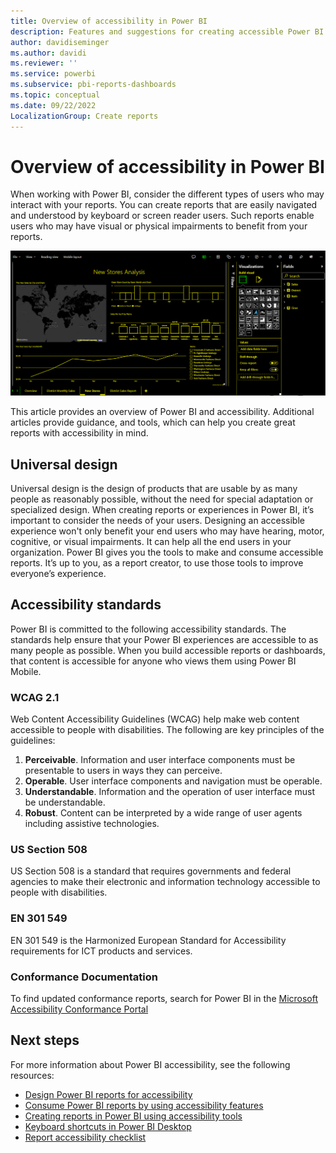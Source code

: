 ```yaml
---
title: Overview of accessibility in Power BI
description: Features and suggestions for creating accessible Power BI Desktop reports including Web Content Accessibility Guidelines (WCAG)
author: davidiseminger
ms.author: davidi
ms.reviewer: ''
ms.service: powerbi
ms.subservice: pbi-reports-dashboards
ms.topic: conceptual
ms.date: 09/22/2022
LocalizationGroup: Create reports
---
```


# Overview of accessibility in Power BI

When working with Power BI, consider the different types of users who may interact with your reports. You can create reports that are easily navigated and understood by keyboard or screen reader users. Such reports enable users who may have visual or physical impairments to benefit from your reports.

![Screenshot showing a high-contrast color setting in Power BI service.](media/desktop-accessibility/accessibility-05b.png)

This article provides an overview of Power BI and accessibility. Additional articles provide guidance, and tools, which can help you create great reports with accessibility in mind.

## Universal design

Universal design is the design of products that are usable by as many people as reasonably possible, without the need for special adaptation or specialized design. When creating reports or experiences in Power BI, it’s important to consider the needs of your users. Designing an accessible experience won't only benefit your end users who may have hearing, motor, cognitive, or visual impairments. It can help all the end users in your organization. Power BI gives you the tools to make and consume accessible reports. It’s up to you, as a report creator, to use those tools to improve everyone’s experience.

## Accessibility standards

Power BI is committed to the following accessibility standards. The standards help ensure that your Power BI experiences are accessible to as many people as possible. When you build accessible reports or dashboards, that content is accessible for anyone who views them using Power BI Mobile.

### WCAG 2.1

Web Content Accessibility Guidelines (WCAG) help make web content accessible to people with disabilities. The following are key principles of the guidelines:

1. **Perceivable**. Information and user interface components must be presentable to users in ways they can perceive.
2. **Operable**. User interface components and navigation must be operable.
3. **Understandable**. Information and the operation of user interface must be understandable.
4. **Robust**. Content can be interpreted by a wide range of user agents including assistive technologies.

### US Section 508

US Section 508 is a standard that requires governments and federal agencies to make their electronic and information technology accessible to people with disabilities.

### EN 301 549

EN 301 549 is the Harmonized European Standard for Accessibility requirements for ICT products and services.  

### Conformance Documentation

To find updated conformance reports, search for Power BI in the [Microsoft Accessibility Conformance Portal](https://www.microsoft.com/en-us/accessibility/conformance-reports)

## Next steps

For more information about Power BI accessibility, see the following resources:

* [Design Power BI reports for accessibility](desktop-accessibility-creating-reports.md)
* [Consume Power BI reports by using accessibility features](desktop-accessibility-consuming-tools.md)
* [Creating reports in Power BI using accessibility tools](desktop-accessibility-creating-tools.md)
* [Keyboard shortcuts in Power BI Desktop](desktop-accessibility-keyboard-shortcuts.md)
* [Report accessibility checklist](desktop-accessibility-creating-reports.md#report-accessibility-checklist)
